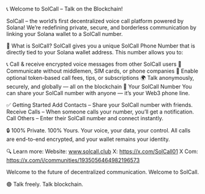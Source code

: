📞 Welcome to SolCall – Talk on the Blockchain!

SolCall – the world’s first decentralized voice call platform powered by Solana!
We’re redefining private, secure, and borderless communication by linking your Solana wallet to a SolCall number.

🎯 What is SolCall?
SolCall gives you a unique SolCall Phone Number that is directly tied to your Solana wallet address.
This number allows you to:

📞 Call & receive encrypted voice messages from other SolCall users
🔐 Communicate without middlemen, SIM cards, or phone companies
💸 Enable optional token-based call fees, tips, or subscriptions
🌍 Talk anonymously, securely, and globally — all on the blockchain
🧾 Your SolCall Number
You can share your SolCall number with anyone — it’s your Web3 phone line.

✅ Getting Started
Add Contacts – Share your SolCall number with friends.
Receive Calls – When someone calls your number, you’ll get a notification.
Call Others – Enter their SolCall number and connect instantly.

🔒 100% Private. 100% Yours.
Your voice, your data, your control.
All calls are end-to-end encrypted, and your wallet remains your identity.

🔍 Learn more:
Website: www.solcall.club
X: https://x.com/SolCall01
X Com: https://x.com/i/communities/1935056464982196573

Welcome to the future of decentralized communication. Welcome to SolCall.

🟣 Talk freely. Talk blockchain.
